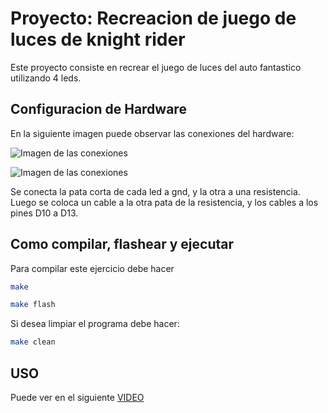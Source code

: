 # Proyecto: Recreacion de juego de luces de knight rider 

Este proyecto consiste en recrear el juego de luces del auto fantastico utilizando 4 leds.

## Configuracion de Hardware

En la siguiente imagen puede observar las conexiones del hardware:

![Imagen de las conexiones](https://i.imgur.com/6cOmHrk.jpeg)


![Imagen de las conexiones](https://i.imgur.com/3OyrO6B.jpeg)

Se conecta la pata corta de cada led a gnd, y la otra a una resistencia. Luego se coloca un cable a la otra pata de la resistencia, y los cables a los pines D10 a D13.

## Como compilar, flashear y ejecutar

Para compilar este ejercicio debe hacer

```bash
make

make flash
```

Si desea limpiar el programa debe hacer:

```bash
make clean
```

## USO

Puede ver en el siguiente [VIDEO](https://drive.google.com/file/d/1GW0UgHagt_9raytj4mup3eyMfW9lCzqj/view?usp=sharing)